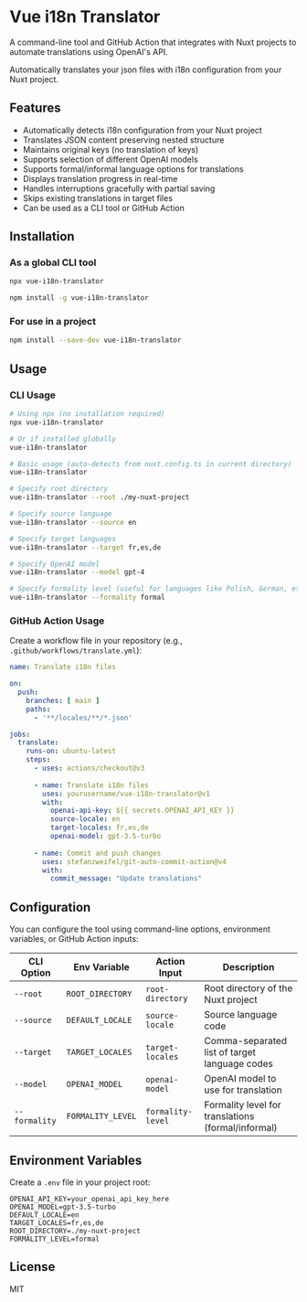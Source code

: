 # Vue i18n Translator

A command-line tool and GitHub Action that integrates with Nuxt projects to automate translations using OpenAI's API.

Automatically translates your json files with i18n configuration from your Nuxt project.

## Features

- Automatically detects i18n configuration from your Nuxt project
- Translates JSON content preserving nested structure
- Maintains original keys (no translation of keys)
- Supports selection of different OpenAI models
- Supports formal/informal language options for translations
- Displays translation progress in real-time
- Handles interruptions gracefully with partial saving
- Skips existing translations in target files
- Can be used as a CLI tool or GitHub Action

## Installation

### As a global CLI tool

```bash
npx vue-i18n-translator
```

```bash
npm install -g vue-i18n-translator
```

### For use in a project

```bash
npm install --save-dev vue-i18n-translator
```

## Usage

### CLI Usage

```bash
# Using npx (no installation required)
npx vue-i18n-translator

# Or if installed globally
vue-i18n-translator

# Basic usage (auto-detects from nuxt.config.ts in current directory)
vue-i18n-translator

# Specify root directory
vue-i18n-translator --root ./my-nuxt-project

# Specify source language
vue-i18n-translator --source en

# Specify target languages
vue-i18n-translator --target fr,es,de

# Specify OpenAI model
vue-i18n-translator --model gpt-4

# Specify formality level (useful for languages like Polish, German, etc.)
vue-i18n-translator --formality formal
```

### GitHub Action Usage

Create a workflow file in your repository (e.g., `.github/workflows/translate.yml`):

```yaml
name: Translate i18n files

on:
  push:
    branches: [ main ]
    paths:
      - '**/locales/**/*.json'

jobs:
  translate:
    runs-on: ubuntu-latest
    steps:
      - uses: actions/checkout@v3
      
      - name: Translate i18n files
        uses: yourusername/vue-i18n-translator@v1
        with:
          openai-api-key: ${{ secrets.OPENAI_API_KEY }}
          source-locale: en
          target-locales: fr,es,de
          openai-model: gpt-3.5-turbo
          
      - name: Commit and push changes
        uses: stefanzweifel/git-auto-commit-action@v4
        with:
          commit_message: "Update translations"
```

## Configuration

You can configure the tool using command-line options, environment variables, or GitHub Action inputs:

| CLI Option | Env Variable | Action Input | Description |
|--------|-------------|--------------|-------------|
| `--root` | `ROOT_DIRECTORY` | `root-directory` | Root directory of the Nuxt project |
| `--source` | `DEFAULT_LOCALE` | `source-locale` | Source language code |
| `--target` | `TARGET_LOCALES` | `target-locales` | Comma-separated list of target language codes |
| `--model` | `OPENAI_MODEL` | `openai-model` | OpenAI model to use for translation |
| `--formality` | `FORMALITY_LEVEL` | `formality-level` | Formality level for translations (formal/informal) |

## Environment Variables

Create a `.env` file in your project root:

```
OPENAI_API_KEY=your_openai_api_key_here
OPENAI_MODEL=gpt-3.5-turbo
DEFAULT_LOCALE=en
TARGET_LOCALES=fr,es,de
ROOT_DIRECTORY=./my-nuxt-project
FORMALITY_LEVEL=formal
```

## License

MIT 